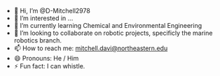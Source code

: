 - 👋 Hi, I’m @D-Mitchell2978
- 👀 I’m interested in ...
- 🌱 I’m currently learning Chemical and Environmental Engineering
- 💞️ I’m looking to collaborate on robotic projects, specificly the marine robotics branch.
- 📫 How to reach me: mitchell.davi@northeastern.edu
- 😄 Pronouns: He / Him
- ⚡ Fun fact: I can whistle.

<!---
D-Mitchell2978/D-Mitchell2978 is a ✨ special ✨ repository because its `README.md` (this file) appears on your GitHub profile.
You can click the Preview link to take a look at your changes.
--->
